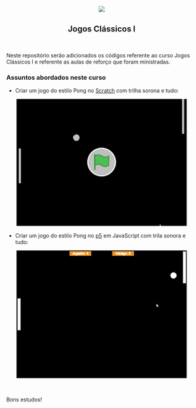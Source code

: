 <p align="center">
<img src="https://user-images.githubusercontent.com/7776944/100682778-97fb5600-3355-11eb-82ee-d00e65b9b3ee.jpeg" width="350"/>
</p>

<h2 align="center">
Jogos Clássicos I
</h2>

<br>

Neste repositório serão adicionados os códigos referente ao curso Jogos Clássicos I e referente as aulas de reforço que foram ministradas.

<p align="center">
  <h3>Assuntos abordados neste curso</h3>
</p>

- Criar um jogo do estilo Pong no [Scratch](https://scratch.mit.edu/) com trilha sorona e tudo:

<p align="center">
  <img src="https://github.com/jfelipearaujo/educafro-jogos-classicos-1/blob/master/Aula%2001/jogo-pong-scratch.gif" width="450"/>
</p>

- Criar um jogo do estilo Pong no [p5](https://p5js.org/) em JavaScript com trila sonora e tudo:

<p align="center">
  <img src="https://github.com/jfelipearaujo/educafro-jogos-classicos-1/blob/master/Aula%2005/jogo-pong-javascript.gif" width="450"/>
</p>

<br>

Bons estudos!

